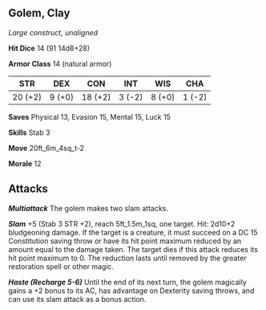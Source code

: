 ## Golem, Clay

*Large construct, unaligned*

**Hit Dice** 14 (91 14d8+28)

**Armor Class** 14 (natural armor)

| STR     | DEX     | CON     | INT     | WIS     | CHA     |
|---------|---------|---------|---------|---------|---------|
| 20 (+2) |  9 (+0) | 18 (+2) |  3 (-2) |  8 (+0) |  1 (-2) |

**Saves** Physical 13, Evasion 15, Mental 15, Luck 15

**Skills** Stab 3

**Move** 20ft\_6m\_4sq\_t-2

**Morale** 12

## Attacks

***Multiattack*** The golem makes two slam attacks.

***Slam*** +5 (Stab 3 STR +2), reach 5ft\_1.5m\_1sq, one target. Hit: 2d10+2 bludgeoning damage. If the target is a creature, it must succeed on a DC 15 Constitution saving throw or have its hit point maximum reduced by an amount equal to the damage taken. The target dies if this attack reduces its hit point maximum to 0. The reduction lasts until removed by the greater restoration spell or other magic.

***Haste (Recharge 5-6)*** Until the end of its next turn, the golem magically gains a +2 bonus to its AC, has advantage on Dexterity saving throws, and can use its slam attack as a bonus action.

